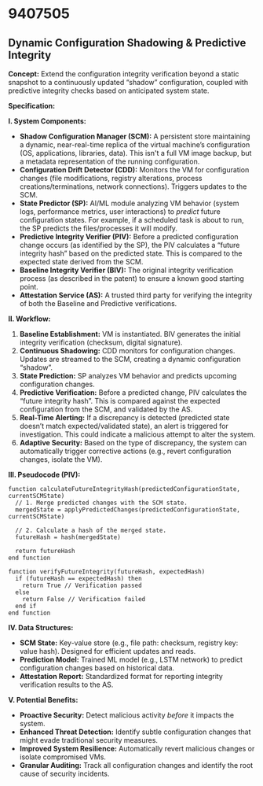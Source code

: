 # 9407505

## Dynamic Configuration Shadowing & Predictive Integrity

**Concept:** Extend the configuration integrity verification beyond a static snapshot to a continuously updated “shadow” configuration, coupled with predictive integrity checks based on anticipated system state.

**Specification:**

**I. System Components:**

*   **Shadow Configuration Manager (SCM):** A persistent store maintaining a dynamic, near-real-time replica of the virtual machine’s configuration (OS, applications, libraries, data). This isn't a full VM image backup, but a metadata representation of the running configuration.
*   **Configuration Drift Detector (CDD):** Monitors the VM for configuration changes (file modifications, registry alterations, process creations/terminations, network connections).  Triggers updates to the SCM.
*   **State Predictor (SP):**  AI/ML module analyzing VM behavior (system logs, performance metrics, user interactions) to *predict* future configuration states. For example, if a scheduled task is about to run, the SP predicts the files/processes it will modify.
*   **Predictive Integrity Verifier (PIV):**  Before a predicted configuration change occurs (as identified by the SP), the PIV calculates a “future integrity hash” based on the predicted state. This is compared to the expected state derived from the SCM.
*   **Baseline Integrity Verifier (BIV):**  The original integrity verification process (as described in the patent) to ensure a known good starting point.
*   **Attestation Service (AS):**  A trusted third party for verifying the integrity of both the Baseline and Predictive verifications.

**II. Workflow:**

1.  **Baseline Establishment:**  VM is instantiated. BIV generates the initial integrity verification (checksum, digital signature).
2.  **Continuous Shadowing:** CDD monitors for configuration changes. Updates are streamed to the SCM, creating a dynamic configuration “shadow”.
3.  **State Prediction:** SP analyzes VM behavior and predicts upcoming configuration changes.
4.  **Predictive Verification:**  Before a predicted change, PIV calculates the “future integrity hash”.  This is compared against the expected configuration from the SCM, and validated by the AS.
5.  **Real-Time Alerting:** If a discrepancy is detected (predicted state doesn’t match expected/validated state), an alert is triggered for investigation.  This could indicate a malicious attempt to alter the system.
6.  **Adaptive Security:** Based on the type of discrepancy, the system can automatically trigger corrective actions (e.g., revert configuration changes, isolate the VM).

**III. Pseudocode (PIV):**

```
function calculateFutureIntegrityHash(predictedConfigurationState, currentSCMState)
  // 1. Merge predicted changes with the SCM state.
  mergedState = applyPredictedChanges(predictedConfigurationState, currentSCMState)

  // 2. Calculate a hash of the merged state.
  futureHash = hash(mergedState)

  return futureHash
end function

function verifyFutureIntegrity(futureHash, expectedHash)
  if (futureHash == expectedHash) then
    return True // Verification passed
  else
    return False // Verification failed
  end if
end function
```

**IV. Data Structures:**

*   **SCM State:** Key-value store (e.g., file path: checksum, registry key: value hash).  Designed for efficient updates and reads.
*   **Prediction Model:**  Trained ML model (e.g., LSTM network) to predict configuration changes based on historical data.
*   **Attestation Report:**  Standardized format for reporting integrity verification results to the AS.

**V. Potential Benefits:**

*   **Proactive Security:**  Detect malicious activity *before* it impacts the system.
*   **Enhanced Threat Detection:**  Identify subtle configuration changes that might evade traditional security measures.
*   **Improved System Resilience:**  Automatically revert malicious changes or isolate compromised VMs.
*   **Granular Auditing:**  Track all configuration changes and identify the root cause of security incidents.